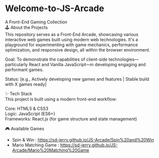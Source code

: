 # Welcome-to-JS-Arcade      
A Front-End Gaming Collection      
🕹️ About the Projects      
This repository serves as a Front-End Arcade, showcasing various interactive web games built using modern web technologies. It's a playground for experimenting with game mechanics, performance optimization, and responsive design, all within the browser environment.      

Goal: To demonstrate the capabilities of client-side technologies—particularly React and Vanilla JavaScript—in developing engaging and performant games.      

Status: [e.g., Actively developing new games and features | Stable build with X games ready]      

✨ Tech Stack      
This project is built using a modern front-end workflow:      

Core: HTML5 & CSS3     
Logic: JavaScript (ES6+)     
Frameworks: React.js (for game structure and state management)     

🎮 Available Games     
- Spin & Win :  https://sd-jerry.github.io/JS-Arcade/Spin%20and%20Win     
- Mario Matching Game : https://sd-jerry.github.io/JS-Arcade/Mario%20Matching%20Game     
